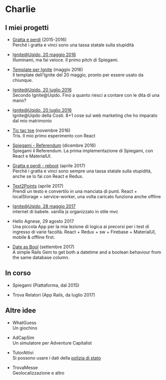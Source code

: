 Charlie
=======

I miei progetti
---------------

* [Gratta e perdi](https://github.com/carlomartinucci/gratta) (2015-2016)  
    Perché i gratta e vinci sono una tassa statale sulla stupidità

* [Ignite@Uqido, 20 maggio 2016](https://github.com/carlomartinucci/UqidoIgnite)  
    Illuminami, ma fai veloce. Il primo pitch di Spiegami.

* [Template per Ignite](https://github.com/carlomartinucci/ignite_template) (maggio 2016)  
    Il template dell'Ignite del 20 maggio, pronto per essere usato da chiunque.

* [Ignite@Uqido, 20 luglio 2016](https://github.com/carlomartinucci/ignite-2016-7)  
    Secondo Ignite@Uqido. Fino a quanto riesci a contare con le dita di una mano?

* [Ignite@Uqido, 20 luglio 2016](https://github.com/carlomartinucci/ignite-2016-7-costi)  
    Ignite@Uqido della Costi. 8+1 cose sul web marketing che ho imparato dal mio matrimonio

* [Tic tac toe](https://github.com/carlomartinucci/tic-tac-toe) (novembre 2016)  
    Tris. Il mio primo esperimento con React

* [Spiegami - Referendum](https://github.com/carlomartinucci/spiegami-referendum) (dicembre 2016)  
    Spiegami il Referendum. La prima implementazione di Spiegami, con React e MaterialUI.

* [Gratta e perdi - reboot](https://github.com/carlomartinucci/gratta-react-redux) (aprile 2017)  
    Perché i gratta e vinci sono sempre una tassa statale sulla stupidità, anche se lo fai con React e Redux.

* [Text2Points](https://github.com/carlomartinucci/text2points) (aprile 2017)  
    Prendi un testo e convertilo in una manciata di punti. React + localStorage + service-worker, una volta caricato funziona anche offline

* [Ignite@Uqido, 28 maggio 2017](https://github.com/carlomartinucci/ignite20170528/)  
    internet di babele. vanilla js organizzato in stile mvc

* Hello Agnese, 29 agosto 2017  
    Una piccola App per la mia lezione di logica ai precorsi per i test di ingresso di varie facoltà. React + Redux + sw + Firebase + MaterialUI, mobile & offline first.

* [Date as Bool](https://github.com/carlomartinucci/date_as_bool/) (settembre 2017)  
    A simple Rails Gem to get both a datetime and a boolean behaviour from the same database column.



In corso
--------
* Spiegami (Piattaforma, dal 2015)

* Trova Relatori (App Rails, da luglio 2017)
    


Altre idee
----------

* WhatGuess  
    Un giochino

* AdCapSim  
    Un simulatore per Adventure Capitalist

* TutorAttivi  
    Si possono usare i dati della [polizia di stato](http://www.poliziadistato.it/articolo/view/175/)

* TrovaMesse  
    Geolocalizzazione e altro

